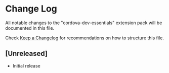 # Change Log
All notable changes to the "cordova-dev-essentials" extension pack will be documented in this file.

Check [Keep a Changelog](http://keepachangelog.com/) for recommendations on how to structure this file.

## [Unreleased]
- Initial release
